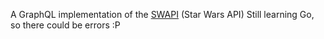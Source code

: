 A GraphQL implementation of the [SWAPI](https://swapi.dev/) (Star Wars API)
Still learning Go, so there could be errors :P